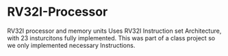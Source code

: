 # RV32I-Processor
RV32I processor and memory units
Uses RV32I Instruction set Architecture, with 23 insturcitons fully implemented. This was part of a class project so we only implemented necessary Instructions.
